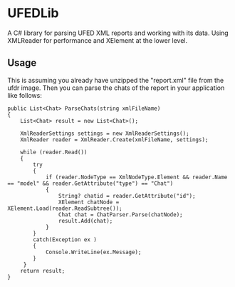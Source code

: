 # UFEDLib
A C# library for parsing UFED XML reports and working with its data. 
Using XMLReader for performance and XElement at the lower level.

## Usage
This is assuming you already have unzipped the "report.xml" file from the ufdr image.
Then you can parse the chats of the report in your application like follows:

```
public List<Chat> ParseChats(string xmlFileName)
{
    List<Chat> result = new List<Chat>();
    
    XmlReaderSettings settings = new XmlReaderSettings();
    XmlReader reader = XmlReader.Create(xmlFileName, settings);

    while (reader.Read())
    {
        try
        {
            if (reader.NodeType == XmlNodeType.Element && reader.Name == "model" && reader.GetAttribute("type") == "Chat")
            {
                String? chatid = reader.GetAttribute("id");
                XElement chatNode = XElement.Load(reader.ReadSubtree());    
                Chat chat = ChatParser.Parse(chatNode);
                result.Add(chat);
            }
        }
        catch(Exception ex )
        {
            Console.WriteLine(ex.Message);
        }
     }
    return result;
}
```





